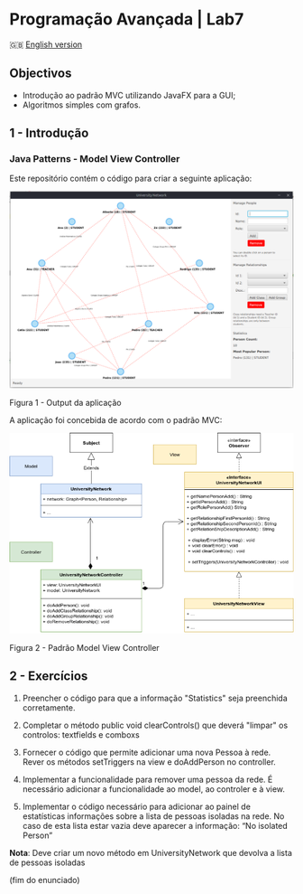 # Programação Avançada | Lab7

:gb: [English version](README_EN.md)

## Objectivos
- Introdução ao padrão MVC utilizando JavaFX para a GUI;
- Algoritmos simples com grafos.

## 1 - Introdução

### Java Patterns - Model View Controller

Este repositório contém o código para criar a seguinte aplicação:

![Figura 1 - Output da aplicação](images/application.png)

Figura 1 - Output da aplicação

A aplicação foi concebida de acordo com o padrão MVC:

![Figura 2 - Padrão Model View Controller](images/app_mvc.png)

Figura 2 - Padrão Model View Controller

## 2 - Exercícios

1. Preencher o código para que a informação "Statistics" seja preenchida corretamente.

2. Completar o método public void clearControls() que deverá "limpar" os controlos: textfields e comboxs

3. Fornecer o código que permite adicionar uma nova Pessoa à rede. Rever os métodos setTriggers na view e doAddPerson no controller.

4. Implementar a funcionalidade para remover uma pessoa da rede. É necessário adicionar a funcionalidade ao model, ao controler e à view.

5. Implementar o código necessário para adicionar ao painel de estatísticas informações sobre a lista de pessoas isoladas na rede. No caso de esta lista estar vazia deve aparecer a informação: “No isolated Person”

**Nota**: Deve criar um novo método em UniversityNetwork que devolva a lista de pessoas isoladas

(fim do enunciado)